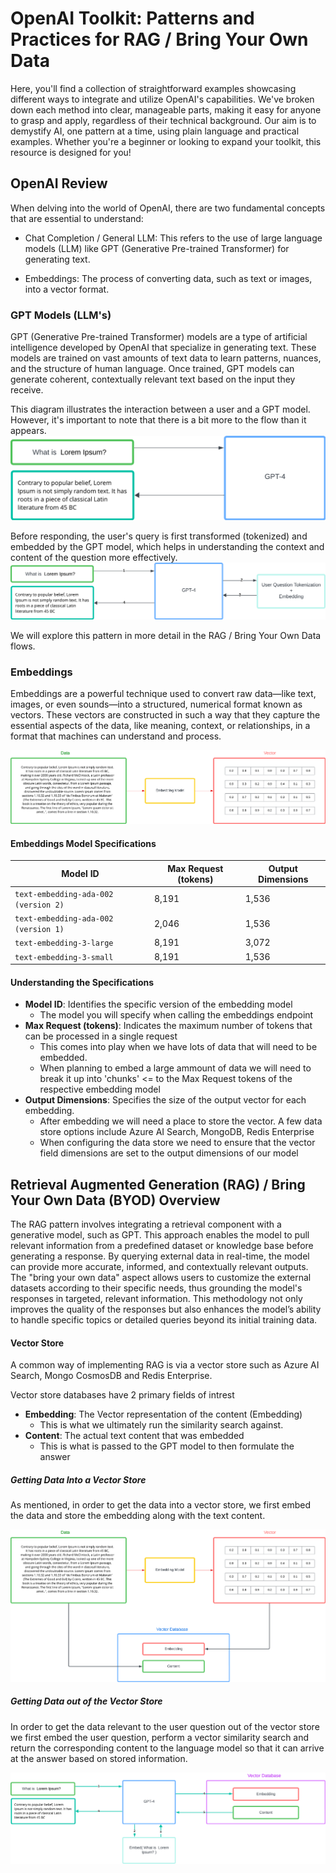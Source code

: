# OpenAI Toolkit: Patterns and Practices for RAG / Bring Your Own Data

Here, you'll find a collection of straightforward examples showcasing different ways to integrate and utilize OpenAI's capabilities. We've broken down each method into clear, manageable parts, making it easy for anyone to grasp and apply, regardless of their technical background. Our aim is to demystify AI, one pattern at a time, using plain language and practical examples. Whether you're a beginner or looking to expand your toolkit, this resource is designed for you!

## OpenAI Review

When delving into the world of OpenAI, there are two fundamental concepts that are essential to understand:

- Chat Completion / General LLM: This refers to the use of large language models (LLM) like GPT (Generative Pre-trained Transformer) for generating text.

- Embeddings: The process of converting data, such as text or images, into a vector format. 


### GPT Models (LLM's)

GPT (Generative Pre-trained Transformer) models are a type of artificial intelligence developed by OpenAI that specialize in generating text. These models are trained on vast amounts of text data to learn patterns, nuances, and the structure of human language. Once trained, GPT models can generate coherent, contextually relevant text based on the input they receive.

This diagram illustrates the interaction between a user and a GPT model. However, it's important to note that there is a bit more to the flow than it appears. 
![alt text](diagrams/gpt1.png)

Before responding, the user's query is first transformed (tokenized) and embedded by the GPT model, which helps in understanding the context and content of the question more effectively.
![alt text](diagrams/gpt2.png)

We will explore this pattern in more detail in the RAG / Bring Your Own Data flows.

### Embeddings

Embeddings are a powerful technique used to convert raw data—like text, images, or even sounds—into a structured, numerical format known as vectors. These vectors are constructed in such a way that they capture the essential aspects of the data, like meaning, context, or relationships, in a format that machines can understand and process.

![alt text](diagrams/embeddingsGeneral.png)

#### Embeddings Model Specifications

| Model ID                             | Max Request (tokens) | Output Dimensions 
| ------------------------------------ | -------------------- | ----------------- |
| `text-embedding-ada-002 (version 2)` | 8,191                | 1,536             |
| `text-embedding-ada-002 (version 1)` | 2,046                | 1,536             |
| `text-embedding-3-large`             | 8,191                | 3,072             |
| `text-embedding-3-small`             | 8,191                | 1,536             |

#### Understanding the Specifications

- **Model ID**: Identifies the specific version of the embedding model
  - The model you will specify when calling the embeddings endpoint
- **Max Request (tokens)**: Indicates the maximum number of tokens that can be processed in a single request 
  - This comes into play when we have lots of data that will need to be embedded.
  - When planning to embed a large ammount of data we will need to break it up into 'chunks' <= to the Max Request tokens of the respective embedding model  
- **Output Dimensions**: Specifies the size of the output vector for each embedding.
  - After embedding we will need a place to store the vector. A few data store options include Azure AI Search, MongoDB, Redis Enterprise 
  - When configuring the data store we need to ensure that the vector field dimensions are set to the output dimensions of our model

## Retrieval Augmented Generation (RAG) / Bring Your Own Data (BYOD) Overview

The RAG pattern involves integrating a retrieval component with a generative model, such as GPT. This approach enables the model to pull relevant information from a predefined dataset or knowledge base before generating a response. By querying external data in real-time, the model can provide more accurate, informed, and contextually relevant outputs. The "bring your own data" aspect allows users to customize the external datasets according to their specific needs, thus grounding the model's responses in targeted, relevant information. This methodology not only improves the quality of the responses but also enhances the model’s ability to handle specific topics or detailed queries beyond its initial training data.

#### Vector Store

A common way of implementing RAG is via a vector store such as Azure AI Search, Mongo CosmosDB and Redis Enterprise. 

Vector store databases have 2 primary fields of intrest

- **Embedding**: The Vector representation of the content (Embedding)
  - This is what we ultimately run the similarity search against.
- **Content**: The actual text content that was embedded
  - This is what is passed to the GPT model to then formulate the answer

##### Getting Data Into a Vector Store

As mentioned, in order to get the data into a vector store, we first embed the data and store the embedding along with the text content.

![alt text](diagrams/vectordb1.png)

##### Getting Data out of the Vector Store

In order to get the data relevant to the user question out of the vector store we first embed the user question, perform a vector similarity search and return the corresponding content to the language model so that it can arrive at the answer based on stored information.

![alt text](diagrams/vectordb2.png)











